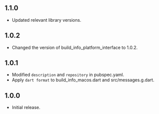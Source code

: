 ## 1.1.0

- Updated relevant library versions.

## 1.0.2

- Changed the version of build_info_platform_interface to 1.0.2.

## 1.0.1

- Modified `description` and `repository` in pubspec.yaml.
- Apply `dart format` to build_info_macos.dart and src/messages.g.dart.

## 1.0.0

- Initial release.
